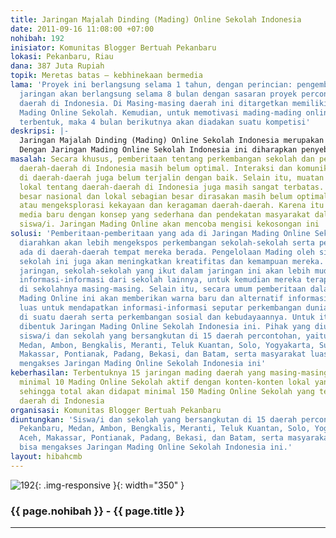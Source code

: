 ```yaml
---
title: Jaringan Majalah Dinding (Mading) Online Sekolah Indonesia
date: 2011-09-16 11:08:00 +07:00
nohibah: 192
inisiator: Komunitas Blogger Bertuah Pekanbaru
lokasi: Pekanbaru, Riau
dana: 387 Juta Rupiah
topik: Meretas batas – kebhinekaan bermedia
lama: 'Proyek ini berlangsung selama 1 tahun, dengan perincian: pengembangan awal
  jaringan akan berlangsung selama 8 bulan dengan sasaran proyek percontohan di 15
  daerah di Indonesia. Di Masing-masing daerah ini ditargetkan memiliki minimal 10
  Mading Online Sekolah. Kemudian, untuk memotivasi mading-mading online yang telah
  terbentuk, maka 4 bulan berikutnya akan diadakan suatu kompetisi'
deskripsi: |-
  Jaringan Majalah Dinding (Mading) Online Sekolah Indonesia merupakan jaringan pemberitaan yang dikelola oleh siswa/i sekolah setingkat SMP dan SMA atau komunitas siswa, berbasis blog. Jaringan tersebar di daerah-daerah yang ada di Indonesia. Konten pemberitaannya mencakup kegiatan sekolah serta hal-hal lainnya yang terjadi di sekitar sekolah atau tempat tinggal siswa/i nya masing-masing. Pemberitaan bisa juga tentang sesuatu yang menarik dari daerah tempat sekolah mereka berada.
  Dengan Jaringan Mading Online Sekolah Indonesia ini diharapkan penyebaran informasi antarmading online sekolah akan lebih cepat. Perkembangan sekolah di suatu daerah akan cepat diketahui oleh sekolah lain yang jauh lokasinya. Apa yang terjadi di suatu sekolah dapat diikuti atau dikembangkan di sekolah lain. Dengan demikian, selain sebagai sarana penyebaran informasi, Jaringan Mading Online Sekolah Indonesia juga bisa dijadikan sarana pertukaran kegiatan sekolah. Jaringan Mading Online Sekolah Indonesia ini tidak akan mematikan keberadaan mading (majalah dinding) konvensional di sekolah-sekolah. Bahkan diharapkan akan terjadi sinergi antara keduanya. Website induk dari Jaringan Mading Online Sekolah Indonesia ini adalah madingonline.net
masalah: Secara khusus, pemberitaan tentang perkembangan sekolah dan pendidikan di
  daerah-daerah di Indonesia masih belum optimal. Interaksi dan komunikasi antar sekolah
  di daerah-daerah juga belum terjalin dengan baik. Selain itu, muatan atau konten
  lokal tentang daerah-daerah di Indonesia juga masih sangat terbatas. Media-media
  besar nasional dan lokal sebagian besar dirasakan masih belum optimal mempromosikan
  atau mengeksplorasi kekayaan dan keragaman daerah-daerah. Karena itu kita butuh
  media baru dengan konsep yang sederhana dan pendekatan masyarakat dalam hal ini
  siswa/i. Jaringan Mading Online akan mencoba mengisi kekosongan ini
solusi: 'Pemberitaan-pemberitaan yang ada di Jaringan Mading Online Sekolah Indonesia
  diarahkan akan lebih mengekspos perkembangan sekolah-sekolah serta pendidikan yang
  ada di daerah-daerah tempat mereka berada. Pengelolaan Mading oleh siswa/i tiap-tiap
  sekolah ini juga akan meningkatkan kreatifitas dan kemampuan mereka. Dengan adanya
  jaringan, sekolah-sekolah yang ikut dalam jaringan ini akan lebih mudah merangkum
  informasi-informasi dari sekolah lainnya, untuk kemudian mereka terapkan atau kembangkan
  di sekolahnya masing-masing. Selain itu, secara umum pemberitaan dalam jaringan
  Mading Online ini akan memberikan warna baru dan alternatif informasi bagi masyarakat
  luas untuk mendapatkan informasi-informasi seputar perkembangan dunia pendidikan
  di suatu daerah serta perkembangan sosial dan kebudayaannya. Untuk itulah perlu
  dibentuk Jaringan Mading Online Sekolah Indonesia ini. Pihak yang diuntungkan adalah
  siswa/i dan sekolah yang bersangkutan di 15 daerah percontohan, yaitu: Pekanbaru,
  Medan, Ambon, Bengkalis, Meranti, Teluk Kuantan, Solo, Yogyakarta, Surabaya, Aceh,
  Makassar, Pontianak, Padang, Bekasi, dan Batam, serta masyarakat luas yang bisa
  mengakses Jaringan Mading Online Sekolah Indonesia ini'
keberhasilan: Terbentuknya 15 jaringan mading daerah yang masing-masingnya akan terdapat
  minimal 10 Mading Online Sekolah aktif dengan konten-konten lokal yang beranekaragam
  sehingga total akan didapat minimal 150 Mading Online Sekolah yang tersebar di berbagai
  daerah di Indonesia
organisasi: Komunitas Blogger Bertuah Pekanbaru
diuntungkan: 'Siswa/i dan sekolah yang bersangkutan di 15 daerah percontohan, yaitu:
  Pekanbaru, Medan, Ambon, Bengkalis, Meranti, Teluk Kuantan, Solo, Yogyakarta, Surabaya,
  Aceh, Makassar, Pontianak, Padang, Bekasi, dan Batam, serta masyarakat luas yang
  bisa mengakses Jaringan Mading Online Sekolah Indonesia ini.'
layout: hibahcmb
---
```


![192](/static/img/hibahcmb/192.png){: .img-responsive }{: width="350" }

### {{ page.nohibah }} - {{ page.title }}

---

